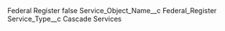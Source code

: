 <?xml version="1.0" encoding="UTF-8"?>
<CustomMetadata xmlns="http://soap.sforce.com/2006/04/metadata" xmlns:xsi="http://www.w3.org/2001/XMLSchema-instance" xmlns:xsd="http://www.w3.org/2001/XMLSchema">
    <label>Federal Register</label>
    <protected>false</protected>
    <values>
        <field>Service_Object_Name__c</field>
        <value xsi:type="xsd:string">Federal_Register</value>
    </values>
    <values>
        <field>Service_Type__c</field>
        <value xsi:type="xsd:string">Cascade Services</value>
    </values>
</CustomMetadata>
